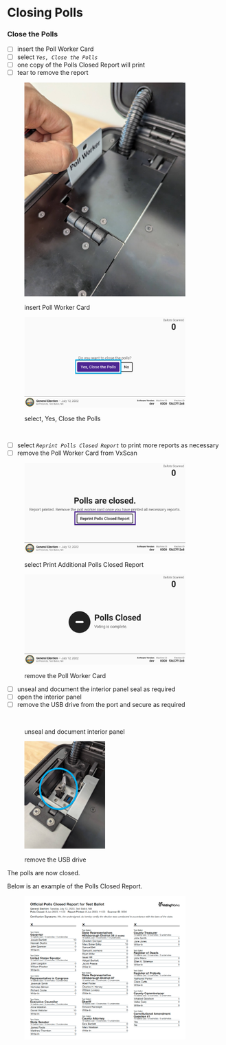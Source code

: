 # Closing Polls

### Close the Polls

* [ ] insert the Poll Worker Card
* [ ] select _`Yes, Close the Polls`_
* [ ] one copy of the Polls Closed Report will print
* [ ] tear to remove the report

<div>

<figure><img src="../user-manual/.gitbook/assets/VxScan insert poll worker card 2.png" alt="" width="375"><figcaption><p>insert Poll Worker Card</p></figcaption></figure>

 

<figure><img src="../user-manual/.gitbook/assets/VxScan Yes Close the Polls (1).png" alt="" width="375"><figcaption><p>select, Yes, Close the Polls</p></figcaption></figure>

 

<figure><img src="../user-manual/.gitbook/assets/VxScan Polls Closed Report Printing.png" alt="" width="375"><figcaption></figcaption></figure>

</div>

* [ ] select _`Reprint Polls Closed Report`_ to print more reports as necessary
* [ ] remove the Poll Worker Card from VxScan

<div>

<figure><img src="../user-manual/.gitbook/assets/VxScan Polls closed reprint report.png" alt="" width="375"><figcaption><p>select Print Additional Polls Closed Report</p></figcaption></figure>

 

<figure><img src="../user-manual/.gitbook/assets/VxScan Polls Closed.png" alt="" width="375"><figcaption><p>remove the Poll Worker Card</p></figcaption></figure>

</div>

* [ ] unseal and document the interior panel seal as required
* [ ] open the interior panel
* [ ] remove the USB drive from the port and secure as required

<div>

<figure><img src="../user-manual/.gitbook/assets/VxScan poll worker door sealed (1).png" alt="" width="375"><figcaption><p>unseal and document interior panel</p></figcaption></figure>

 

<figure><img src="../user-manual/.gitbook/assets/VxScan usb drive.png" alt="" width="188"><figcaption><p>remove the USB drive</p></figcaption></figure>

</div>

The polls are now closed.

Below is an example of the Polls Closed Report.

<figure><img src="../user-manual/.gitbook/assets/image (852).png" alt="" width="375"><figcaption></figcaption></figure>

